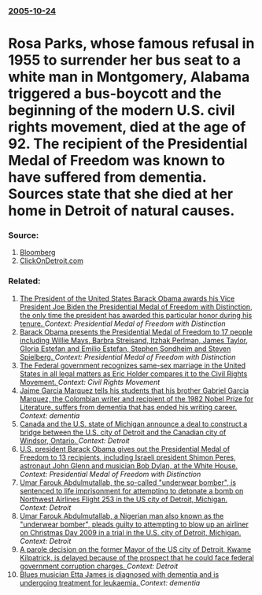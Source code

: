 ### [2005-10-24](/news/2005/10/24/index.md)

#  Rosa Parks, whose famous refusal in 1955 to surrender her bus seat to a white man in Montgomery, Alabama triggered a bus-boycott and the beginning of the modern U.S. civil rights movement, died at the age of 92. The recipient of the Presidential Medal of Freedom was known to have suffered from dementia.  Sources state that she died at her home in Detroit of natural causes. 




### Source:

1. [Bloomberg](http://www.bloomberg.com/apps/news?pid=10000103&sid=aMiN.A5MlIXs&refer=us)
2. [ClickOnDetroit.com](http://www.clickondetroit.com/news/5165155/detail.html)

### Related:

1. [The President of the United States Barack Obama awards his Vice President Joe Biden the Presidential Medal of Freedom with Distinction, the only time the president  has awarded this particular honor during his tenure. ](/news/2017/01/12/the-president-of-the-united-states-barack-obama-awards-his-vice-president-joe-biden-the-presidential-medal-of-freedom-with-distinction-the.md) _Context: Presidential Medal of Freedom with Distinction_
2. [Barack Obama presents the Presidential Medal of Freedom to 17 people including Willie Mays, Barbra Streisand, Itzhak Perlman, James Taylor, Gloria Estefan and Emilio Estefan, Stephen Sondheim and Steven Spielberg. ](/news/2015/11/24/barack-obama-presents-the-presidential-medal-of-freedom-to-17-people-including-willie-mays-barbra-streisand-itzhak-perlman-james-taylor.md) _Context: Presidential Medal of Freedom with Distinction_
3. [The Federal government recognizes same-sex marriage in the United States in all legal matters as Eric Holder compares it to the Civil Rights Movement. ](/news/2014/02/9/the-federal-government-recognizes-same-sex-marriage-in-the-united-states-in-all-legal-matters-as-eric-holder-compares-it-to-the-civil-rights.md) _Context: Civil Rights Movement_
4. [Jaime Garcia Marquez tells his students that his brother Gabriel Garcia Marquez, the Colombian writer and recipient of the 1982 Nobel Prize for Literature, suffers from dementia that has ended his writing career. ](/news/2012/07/7/jaime-garcaa-ma-rquez-tells-his-students-that-his-brother-gabriel-garcaa-ma-rquez-the-colombian-writer-and-recipient-of-the-1982-nobel-pr.md) _Context: dementia_
5. [Canada and the U.S. state of Michigan announce a deal to construct a bridge between the U.S. city of Detroit and the Canadian city of Windsor, Ontario. ](/news/2012/06/15/canada-and-the-u-s-state-of-michigan-announce-a-deal-to-construct-a-bridge-between-the-u-s-city-of-detroit-and-the-canadian-city-of-windso.md) _Context: Detroit_
6. [U.S. president Barack Obama gives out the Presidential Medal of Freedom to 13 recipients, including Israeli president Shimon Peres, astronaut John Glenn and musician Bob Dylan, at the White House. ](/news/2012/05/29/u-s-president-barack-obama-gives-out-the-presidential-medal-of-freedom-to-13-recipients-including-israeli-president-shimon-peres-astronau.md) _Context: Presidential Medal of Freedom with Distinction_
7. [Umar Farouk Abdulmutallab, the so-called "underwear bomber", is sentenced to life imprisonment for attempting to detonate a bomb on Northwest Airlines Flight 253 in the US city of Detroit, Michigan. ](/news/2012/02/16/umar-farouk-abdulmutallab-the-so-called-underwear-bomber-is-sentenced-to-life-imprisonment-for-attempting-to-detonate-a-bomb-on-northwes.md) _Context: Detroit_
8. [Umar Farouk Abdulmutallab, a Nigerian man also known as the "underwear bomber", pleads guilty to attempting to blow up an airliner on Christmas Day 2009 in a trial in the U.S. city of Detroit, Michigan. ](/news/2011/10/12/umar-farouk-abdulmutallab-a-nigerian-man-also-known-as-the-underwear-bomber-pleads-guilty-to-attempting-to-blow-up-an-airliner-on-christ.md) _Context: Detroit_
9. [A parole decision on the former Mayor of the US city of Detroit, Kwame Kilpatrick, is delayed because of the prospect that he could face federal government corruption charges. ](/news/2011/05/20/a-parole-decision-on-the-former-mayor-of-the-us-city-of-detroit-kwame-kilpatrick-is-delayed-because-of-the-prospect-that-he-could-face-fed.md) _Context: Detroit_
10. [Blues musician Etta James is diagnosed with dementia and is undergoing treatment for leukaemia. ](/news/2011/01/14/blues-musician-etta-james-is-diagnosed-with-dementia-and-is-undergoing-treatment-for-leukaemia.md) _Context: dementia_

